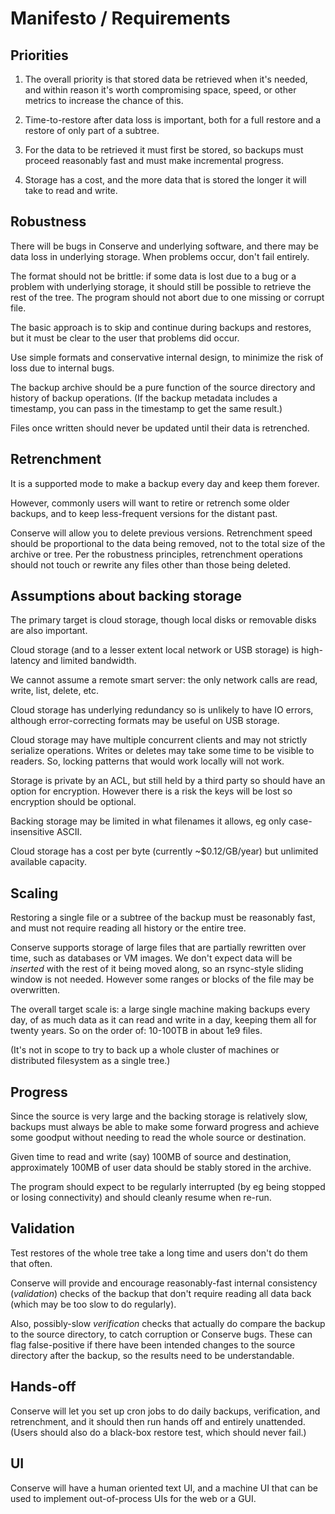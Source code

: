 # Manifesto / Requirements

## Priorities

1. The overall priority is that stored data be retrieved when it's
   needed, and within reason it's worth compromising space, speed, or other
   metrics to increase the chance of this.
   
2. Time-to-restore after data loss is important, both for a full restore
   and a restore of only part of a subtree.
   
3. For the data to be retrieved it must first be stored, so backups must
   proceed reasonably fast and must make incremental progress.
   
4. Storage has a cost, and the more data that is stored the longer it will
   take to read and write.

## Robustness

There will be bugs in Conserve and underlying software, and there may be
data loss in underlying storage. When problems occur, don't fail entirely.

The format should not be brittle: if some data is lost due to a bug or a
problem with underlying storage, it should still be
possible to retrieve the rest of the tree. The program should not abort due
to one missing or corrupt file.

The basic approach is to skip and continue during backups and restores,
but it must be clear to the user that problems did occur.

Use simple formats and conservative internal design, to minimize the risk of
loss due to internal bugs.

The backup archive should be a pure function of the source directory
and history of backup operations.  (If the backup metadata includes
a timestamp, you can pass in the timestamp to get the same result.)

Files once written should never be updated until their data is retrenched.
  

## Retrenchment

It is a supported mode to make a backup every day and keep them forever.

However, commonly users will want to retire or retrench some older backups,
and to keep less-frequent versions for the distant past.

Conserve will allow you to delete previous versions. Retrenchment speed should
be proportional to the data being removed, not to the total size of the archive
or tree.  Per the robustness principles, retrenchment operations should not
touch or rewrite any files other than those being deleted.
  

  
## Assumptions about backing storage

The primary target is cloud storage, though local disks or removable
disks are also important.

Cloud storage (and to a lesser extent local network or USB storage)
is high-latency and limited bandwidth.  

We cannot assume a remote smart server: the only network calls are
read, write, list, delete, etc.

Cloud storage has underlying redundancy so is unlikely to have
IO errors, although error-correcting formats may be useful on USB
storage.

Cloud storage may have multiple concurrent clients and
may not strictly serialize operations. Writes or deletes may take
some time to be visible to readers. So, locking patterns that would
work locally will not work.

Storage is private by an ACL, but still held by a third party so 
should have an option for encryption.  However there is a risk the keys
will be lost so encryption should be optional.

Backing storage may be limited in what filenames it allows, eg
only case-insensitive ASCII.

Cloud storage has a cost per byte (currently ~$0.12/GB/year)
but unlimited available capacity.



## Scaling

Restoring a single file or a subtree of the backup must be reasonably
fast, and must not require reading all history or the entire tree.

Conserve supports storage of large files that are partially rewritten over
time, such as databases or VM images. We don't expect data will be
_inserted_ with the rest of it being moved along, so an rsync-style
sliding window is
not needed. However some ranges or blocks of the file may be overwritten.

The overall target scale is: a large single machine making backups every day,
of as much data as it can read and write in a day, keeping them
all for twenty years.  So on the order of: 10-100TB in about 1e9 files.

(It's not in scope to try to back up a whole cluster of machines or distributed
filesystem as a single tree.)


  
## Progress

Since the source is very large and the backing storage is relatively
slow, backups must always be able to make some forward progress and
achieve some goodput without needing to read the whole source or
destination.

Given time to read and write (say) 100MB of source and destination,
approximately 100MB of user data should be stably stored in the
archive.

The program should expect to be regularly interrupted (by eg being
stopped or losing connectivity) and should cleanly resume when re-run.
    
  
## Validation

Test restores of the whole tree take a long time and users don't do them
that often.

Conserve will provide and encourage reasonably-fast internal consistency
(_validation_) checks of
the backup that don't require reading all data back (which may be too slow
to do regularly).

Also, possibly-slow _verification_ checks that actually do compare the backup
to the source directory, to catch corruption or Conserve bugs.  These can
flag false-positive if there have been intended changes to the source
directory after the backup, so the results need to be understandable.


## Hands-off

Conserve will let you set up cron jobs to do daily backups, verification,
and retrenchment, and it should then run hands off and entirely unattended.
(Users should also do a black-box restore test, which should never fail.)


## UI

Conserve will have a human oriented text UI, and a machine UI that can
be used to implement out-of-process UIs for the web or a GUI.
